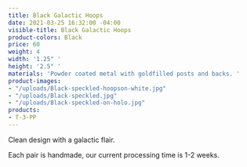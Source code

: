```yaml
---
title: Black Galactic Hoops
date: 2021-03-25 16:32:00 -04:00
visible-title: Black Galactic Hoops
product-colors: Black
price: 60
weight: 4
width: '1.25" '
height: '2.5" '
materials: 'Powder coated metal with goldfilled posts and backs. '
product-images:
- "/uploads/Black-speckled-hoopson-white.jpg"
- "/uploads/Black-speckled.jpg"
- "/uploads/Black-speckled-on-holo.jpg"
products:
- T-3-PP
---
```


Clean design with a galactic flair.
 
Each pair is handmade, our current processing time is 1-2 weeks. 